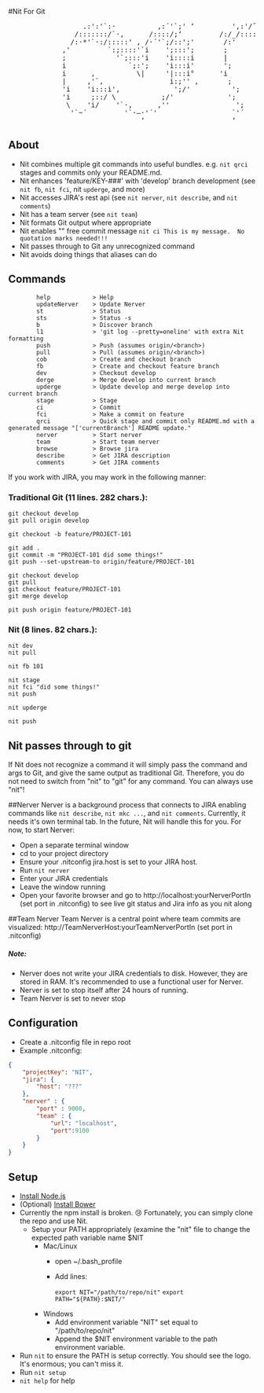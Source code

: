 #Nit For Git

<div>
<pre>
                  .:':'`:·          ,:´'`;' ‘         ',:'/¯/`:,            ,.-~·-.,__,.-::^·- .,'   ‘
                /:::::::/`·,      /::::/;‘         /:/_/::::/';'        /:::::::::::::::::::::::::/'; '
               /:·*'`·:/:::::' , /·´'`;/::';'       /:'     '`:/::;‘     /;:·–– :;:::::_ ;: – .,/::;i'‘
             ,'         `:;::::'`i    ';:::';       ;         ';:';‘    /´          ¯¯           ';::/  
             ;            '`;:::'i    'i::::i       |         'i::i   ,:                          ,:/    
             i               `;:';    'i:::i'       ';        ;'::i   ';_,..–-.,_     _    _,.·´‘     
             i      ,          \|     '|:::i°      'i        'i::i'            ,·´'    '`·;'i¯            
             |     ,'`,                i:;'' ‚       ;       'i::;'            i         'i:i'       ’     
             'i    'i:::i',             ';/'          ';       i:/'             ';        ';:i'     ’       
             'i     ;::/ \           ;/'             ';     ;/ °              i        i:/'             
              \    'i/    '`·,      ,''                ';   / °                 ;      i/    °          
               '`~´         '`·–·'´'                  `'´       °              \   '/'                 
                                ‘                     ‘                         ¯               °  
</pre>
</div>

## About
 - Nit combines multiple git commands into useful bundles.  e.g. ```nit qrci``` stages and commits only your README.md.
 - Nit enhances 'feature/KEY-###' with 'develop' branch development (see ```nit fb```, ```nit fci```, nit ```upderge```, and more)
 - Nit accesses JIRA's rest api (see ```nit nerver```, ```nit describe```, and ```nit comments```)
 - Nit has a team server (see ```nit team```)
 - Nit formats Git output where appropriate
 - Nit enables "" free commit message ```nit ci This is my message.  No quotation marks needed!!!```
 - Nit passes through to Git any unrecognized command
 - Nit avoids doing things that aliases can do

## Commands
```
        help            > Help
        updateNerver    > Update Nerver
        st              > Status
        sts             > Status -s
        b               > Discover branch
        l1              > 'git log --pretty=oneline' with extra Nit formatting
        push            > Push (assumes origin/<branch>)
        pull            > Pull (assumes origin/<branch>)
        cob             > Create and checkout branch
        fb              > Create and checkout feature branch
        dev             > Checkout develop
        derge           > Merge develop into current branch
        upderge         > Update develop and merge develop into current branch
        stage           > Stage
        ci              > Commit
        fci             > Make a commit on feature
        qrci            > Quick stage and commit only README.md with a generated message "['currentBranch'] README update."
        nerver          > Start nerver
        team            > Start team nerver
        browse          > Browse jira
        describe        > Get JIRA description
        comments        > Get JIRA comments

```

If you work with JIRA, you may work in the following manner:

### Traditional Git (11 lines. 282 chars.):
```
git checkout develop
git pull origin develop

git checkout -b feature/PROJECT-101

git add .
git commit -m "PROJECT-101 did some things!"
git push --set-upstream-to origin/feature/PROJECT-101

git checkout develop
git pull
git checkout feature/PROJECT-101
git merge develop

pit push origin feature/PROJECT-101
```
### Nit (8 lines. 82 chars.):
```
nit dev
nit pull

nit fb 101

nit stage
nit fci "did some things!"
nit push

nit upderge

nit push
```

## Nit passes through to git
If Nit does not recognize a command it will simply pass the command and args to Git, and give the same output as traditional Git.
Therefore, you do not need to switch from "nit" to "git" for any command.  You can always use "nit"!


##Nerver
Nerver is a background process that connects to JIRA enabling commands like  ```nit describe```, ```nit mkc ...```,  and ```nit comments```.
Currently, it needs it's own terminal tab.  In the future, Nit will handle this for you.
For now, to start Nerver:
 - Open a separate terminal window
 - cd to your project directory
 - Ensure your .nitconfig jira.host is set to your JIRA host.
 - Run ```nit nerver```
 - Enter your JIRA credentials
 - Leave the window running
 - Open your favorite browser and go to http://localhost:yourNerverPortIn (set port in .nitconfig) to see live git status and Jira info as you nit along

##Team Nerver
Team Nerver is a central point where team commits are visualized: http://TeamNerverHost:yourTeamNerverPortIn  (set port in .nitconfig) 

##### Note:
 - Nerver does not write your JIRA credentials to disk.  However, they are stored in RAM.  It's recommended to use a functional user for Nerver.
 - Nerver is set to stop itself after 24 hours of running. 
 - Team Nerver is set to never stop


## Configuration
 - Create a .nitconfig file in repo root
 - Example .nitconfig:
```json
{
    "projectKey": "NIT",
    "jira": {
        "host": "???"
    },
    "nerver" : { 
        "port" : 9000, 
        "team" : { 
            "url": "localhost", 
            "port":9100
        }
    }
}
```


## Setup
 - [Install Node.js](http://nodejs.org/)
 - (Optional) [Install Bower](http://bower.io/)
 - Currently the npm install is broken. :cry:  Fortunately, you can simply clone the repo and use Nit.  
     - Setup your PATH appropriately (examine the "nit" file to change the expected path variable name $NIT
        - Mac/Linux
            - open ~/.bash_profile
            - Add lines:
             
                ```export NIT="/path/to/repo/nit"```
                ```export PATH="${PATH}:$NIT/"```
        - Windows
            - Add environment variable "NIT" set equal to "/path/to/repo/nit"
            - Append the $NIT environment variable to the path environment variable.
 - Run ```nit``` to ensure the PATH is setup correctly.  You should see the logo.  It's enormous; you can't miss it. 
 - Run ```nit setup``` 
 - ```nit help``` for help


